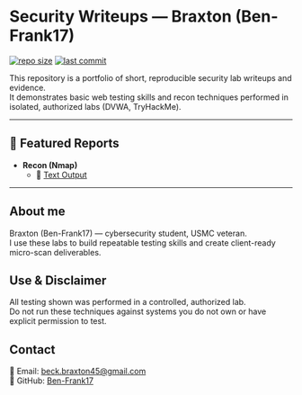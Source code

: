 ﻿# Security Writeups — Braxton (Ben-Frank17)

[![repo size](https://img.shields.io/github/repo-size/Ben-Frank17/security-writeups)](https://github.com/Ben-Frank17/security-writeups)
[![last commit](https://img.shields.io/github/last-commit/Ben-Frank17/security-writeups)](https://github.com/Ben-Frank17/security-writeups/commits/main)



This repository is a portfolio of short, reproducible security lab writeups and evidence.  
It demonstrates basic web testing skills and recon techniques performed in isolated, authorized labs (DVWA, TryHackMe).

---

## 📑 Featured Reports

- **Recon (Nmap)**
  - 📄 [Text Output](dvwa/dvwa_nmap.txt)

---
## About me
Braxton (Ben-Frank17) — cybersecurity student, USMC veteran.  
I use these labs to build repeatable testing skills and create client-ready micro-scan deliverables.

## Use & Disclaimer
All testing shown was performed in a controlled, authorized lab.  
Do not run these techniques against systems you do not own or have explicit permission to test.

## Contact
📧 Email: beck.braxton45@gmail.com  
🐙 GitHub: [Ben-Frank17](https://github.com/Ben-Frank17)
